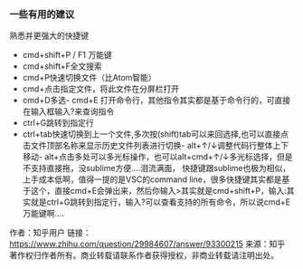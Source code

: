 ### 一些有用的建议
熟悉并更强大的快捷键
- cmd+shift+P / F1 万能键
- cmd+shift+F全文搜索
- cmd+P快速切换文件（比Atom智能）
- cmd+点击指定文件，将此文件在分屏栏打开
- cmd+D多选- cmd+E 打开命令行，其他指令其实都是基于命令行的，可直接在输入框输入?来查询指令
- ctrl+G跳转到指定行
- ctrl+tab快速切换到上一个文件,多次按(shift)tab可以来回选择,也可以直接点击文件顶部名称来显示历史文件列表进行切换- alt+↑/↓调整代码行整体上下移动- alt+点击多处可以多光标操作，也可以alt+cmd+↑/↓多光标选择，但是不支持直接拖，没sublime方便....泪流满面， 快捷键跟sublime也极为相似，上手成本低啊，值得一提的是VSC的command line，很多快捷键其实都是基于这个，直接cmd+E会弹出来，然后你输入>其实就是cmd+shift+P，输入:其实就是ctrl+G跳转到指定行，输入?可以查看支持的所有命令，所以说cmd+E万能键啊....

作者：知乎用户
链接：https://www.zhihu.com/question/29984607/answer/93300215
来源：知乎
著作权归作者所有。商业转载请联系作者获得授权，非商业转载请注明出处。